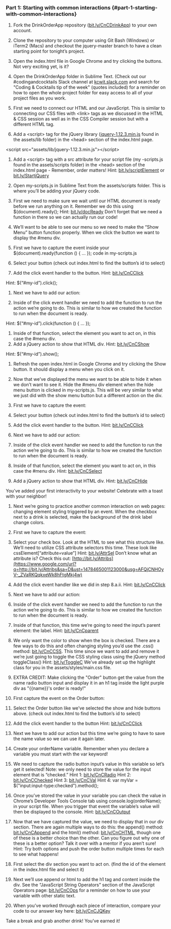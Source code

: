 ### Part 1:  Starting with common interactions {#part-1-starting-with-common-interactions}

1.  Fork the DrinkOrderApp repository ([bit.ly/CnCDrinkApp](https://www.google.com/url?q=http://bit.ly/CnCDrinkApp&sa=D&ust=1478465001097000&usg=AFQjCNH9ExQF2ZKCvBQ0aNG3T7FYe9xDwQ)) to your own account.

1.  Clone the repository to your computer using Git Bash (Windows)  or iTerm2 (Macs) and checkout the jquery-master branch to have a clean starting point for tonight’s project.

1.  Open the index.html file in Google Chrome and try clicking the buttons.  Not very exciting yet, is it?

1.  Open the DrinkOrderApp folder in Sublime Text. (Check out our #codingandcocktails Slack channel at [kcwit.slack.com](https://www.google.com/url?q=http://kcwit.slack.com&sa=D&ust=1478465001101000&usg=AFQjCNFMSx87xEDMJXGjwC-ldhqmr9aXXg) and search for &quot;Coding &amp; Cocktails tip of the week&quot; (quotes included) for a reminder on how to open the whole project folder for easy access to all of your project files as you work.

1.  First we need to connect our HTML and our JavaScript.  This is similar to connecting our CSS files with &lt;link&gt; tags as we discussed in the HTML &amp; CSS session as well as in the CSS Compiler session but with a different HTML tag.

1.  Add a &lt;script&gt; tag for the jQuery library ([jquery-1.12.3.min.js](https://www.google.com/url?q=https://github.com/KansasCityWomeninTechnology/DrinkOrderApp/blob/jquery-master/assets/lib/jquery-1.12.3.min.js&sa=D&ust=1478465001104000&usg=AFQjCNGu8qGW-WYNlBHwzlzR9ABIcGKm3A) found in the assets/lib folder)  in the &lt;head&gt; section of the index.html page.

&lt;script src=&quot;assets/lib/jquery-1.12.3.min.js&quot;&gt;&lt;/script&gt;

1.  Add a &lt;script&gt; tag with a src attribute  for your script file (my -scripts.js found in the assets/scripts folder) in the &lt;head&gt; section of the index.html page  - Remember, order matters! Hint: [bit.ly/scriptElement](https://www.google.com/url?q=http://bit.ly/scriptElement&sa=D&ust=1478465001107000&usg=AFQjCNGGBgb6RmAH_zRr5ahiZPKi8HOWeg) or [bit.ly/StartjQuery](https://www.google.com/url?q=http://bit.ly/StartjQuery&sa=D&ust=1478465001108000&usg=AFQjCNGrFFQhedkvMZmSRc6-7458mBCZ4A) 

1.  Open my-scripts.js in Sublime Text from the assets/scripts folder. This is where you’ll be adding your jQuery code.

1.  First we need to make sure we wait until our HTML document is ready before we run anything on it.  Remember we do this using $(document).ready();  Hint: [bit.ly/docReady](https://www.google.com/url?q=http://bit.ly/docReady&sa=D&ust=1478465001110000&usg=AFQjCNFPlR8KVar8yLLamN-w76KLh-3Fxw) Don’t forget that we need a function in there so we can actually run our code!

1.  We’ll want to be able to see our menu so we need to make the “Show Menu” button function properly.  When we click the button we want to display the #menu div.

1.  First we have to capture the event inside your $(document).ready(function () { ... }); code in my-scripts.js

1.  Select your button (check out index.html to find the button’s id to select)
2.  Add the click event handler to the button. Hint: [bit.ly/CnCClick](https://www.google.com/url?q=http://bit.ly/CnCClick&sa=D&ust=1478465001113000&usg=AFQjCNHm07TlRid6qHzno0aKOBmET9HrBw)

Hint: $(“#my-id”).click();

1.  Next we have to add our action:

1.  Inside of the click event handler we need to add the function to run the action we’re going to do.  This is similar to how we created the function to run when the document is ready.

Hint: $(“#my-id”).click(function () { … });

1.  Inside of that function, select the element you want to act on, in this case the #menu div.
2.  Add a jQuery action to show that HTML div. Hint: [bit.ly/CnCShow](https://www.google.com/url?q=http://bit.ly/CnCShow&sa=D&ust=1478465001116000&usg=AFQjCNGx61SxwkGp2SudI6xRM9Y60mheMw)

Hint: $(“#my-id”).show();

1.  Refresh the open index.html in Google Chrome and try clicking the Show button.  It should display a menu when you click on it.

1.  Now that we’ve displayed the menu we want to be able to hide it when we don’t want to see it. Hide the #menu div element when the hide menu button is clicked in my-scripts.js.  This will be very similar to what we just did with the show menu button but a different action on the div.

1.  First we have to capture the event:

1.  Select your button (check out index.html to find the button’s id to select)
2.  Add the click event handler to the button. Hint: [bit.ly/CnCClick](https://www.google.com/url?q=http://bit.ly/CnCClick&sa=D&ust=1478465001119000&usg=AFQjCNGFLGYK72Z48aU6ZdHoxPLn8iGxog)

1.  Next we have to add our action:

1.  Inside of the click event handler we need to add the function to run the action we’re going to do.  This is similar to how we created the function to run when the document is ready.
2.  Inside of that function, select the element you want to act on, in this case the #menu div. Hint: [bit.ly/CnCSelect](https://www.google.com/url?q=http://bit.ly/CnCSelect&sa=D&ust=1478465001120000&usg=AFQjCNGaRchbzwN8596cSVEIHMgC15TjMw)
3.  Add a jQuery action to show that HTML div. Hint: [bit.ly/CnCHide](https://www.google.com/url?q=http://bit.ly/CnCHide&sa=D&ust=1478465001121000&usg=AFQjCNF9S4iE-RvWIXx6KJXlfMajErm5JA)

You’ve added your first interactivity to your website! Celebrate with a toast with your neighbor!

1.  Next we’re going to practice another common interaction on web pages: changing element styling triggered by an event.  When the checkbox next to a drink is selected, make the background of the drink label change colors.

1.  First we have to capture the event:

1.  Select your check box.  Look at the HTML to see what this structure like.  We’ll need to utilize CSS attribute selectors this time.  These look like cssElement[“attribute=value”]  Hint: [bit.ly/AttrSel](https://www.google.com/url?q=http://bit.ly/AttrSel&sa=D&ust=1478465001123000&usg=AFQjCNFzA6j1pTSbCYy1Jdaw_6qogQq-ow)  Don’t know what an attribute is?  Check this out: [http://bit.ly/Attribs](https://www.google.com/url?q=http://bit.ly/Attribs&sa=D&ust=1478465001123000&usg=AFQjCNHOyV-_ZVaRKQqkxeWk8hFtgMkj4w)
2.  Add the click event handler like we did in step 8.a.ii. Hint: [bit.ly/CnCClick](https://www.google.com/url?q=http://bit.ly/CnCClick&sa=D&ust=1478465001124000&usg=AFQjCNFw0nbArp22p-QXn-lbW3BIz9vExQ)

1.  Next we have to add our action:

1.  Inside of the click event handler we need to add the function to run the action we’re going to do.  This is similar to how we created the function to run when the document is ready.
2.  Inside of that function, this time we’re going to need the input’s parent element: the label.  Hint: [bit.ly/CnCparent](https://www.google.com/url?q=http://bit.ly/CnCparent&sa=D&ust=1478465001125000&usg=AFQjCNE4INDAs5xRmmQl2TP1uUcO0N0qNg)
3.  We only want the color to show when the box is checked. There are a few ways to do this and often changing styling you’d use the .css() method: [bit.ly/CnCCSS](https://www.google.com/url?q=http://bit.ly/CnCCSS&sa=D&ust=1478465001126000&usg=AFQjCNGX4XkLprOujxC6Yb72j_nna1rLVw).  This time since we want to add and remove it we’re just going to toggle the CSS styling class using the jQuery method toggleClass() Hint: [bit.ly/ToggleC](https://www.google.com/url?q=http://bit.ly/ToggleC&sa=D&ust=1478465001127000&usg=AFQjCNE_zKIpUHHNGJONJhbO2zFA_W4qng)  We’ve already set up the highlight class for you in the assets/styles/main.css file.

1.  EXTRA CREDIT: Make clicking the &quot;Order&quot; button get the value from the name radio button input and display it in an h1 tag inside the light purple div as &quot;{{name}}&#039;s order is ready!&quot;

1.  First capture the event on the Order button:

1.  Select the Order button like we’ve selected the show and hide buttons above. (check out index.html to find the button’s id to select)
2.  Add the click event handler to the button Hint: [bit.ly/CnCClick](https://www.google.com/url?q=http://bit.ly/CnCClick&sa=D&ust=1478465001130000&usg=AFQjCNE9sKnrtJJdiDZGcwrRkpyOAwaCvg)

1.  Next we have to add our action but this time we’re going to have to save the name value so we can use it again later.

1.  Create your orderName variable.  Remember when you declare a variable you must start with the var keyword!
2.  We need to capture the radio button input’s value in this variable  so let’s get it selected!  Note: we only need to store the value for the input element that is “checked.” Hint 1: [bit.ly/CnCRadio](https://www.google.com/url?q=http://bit.ly/CnCRadio&sa=D&ust=1478465001132000&usg=AFQjCNFkmjVHQ0WwM9G63fZV5-bX8fqeJw) Hint 2: [bit.ly/CnCChecked](https://www.google.com/url?q=http://bit.ly/CnCChecked&sa=D&ust=1478465001132000&usg=AFQjCNFZgHb8xRUU7F6LTxdIxX_SV1JhWw) Hint 3: [bit.ly/CnCVal](https://www.google.com/url?q=http://bit.ly/CnCVal&sa=D&ust=1478465001133000&usg=AFQjCNEOLMx1XT212cHayeyAbhTunDflNg) Hint 4: var myVar = $(&quot;input:input-type:checked&quot;).method();
3.  Once you’ve stored the value in your variable you can check the value in Chrome’s Developer Tools Console tab using console.log(orderName); in your script file.  When you trigger that event the variable’s value will then be displayed to the console. Hint: [bit.ly/CnCOutput](https://www.google.com/url?q=http://bit.ly/CnCOutput&sa=D&ust=1478465001134000&usg=AFQjCNHDSiJ8zJLGg95S38Ws9bEWEJ5MqA)
4.  Now that we have captured the value, we need to display that in our div section.  There are again multiple ways to do this: the append() method: [bit.ly/CnCAppend](https://www.google.com/url?q=http://bit.ly/CnCAppend&sa=D&ust=1478465001135000&usg=AFQjCNFAooIPIYNCGDvIZY5yeUa3cnujdA)  and the html() method: [bit.ly/CnCHTML](https://www.google.com/url?q=http://bit.ly/CnCHTML&sa=D&ust=1478465001136000&usg=AFQjCNESja_ZrBwZQEzlOdoa0cm7Zc9EQg), though one of these is a better choice than the other. Can you figure out why one of these is a better option?  Talk it over with a mentor if you aren’t sure! Hint: Try both options and push the order button multiple times for each to see what happens!

1.  First select the div section you want to act on.  (find the id of the element in the index.html file and select it)
2.  Next we’ll use append or html to add the h1 tag and content inside the div.  See the “JavaScript String Operators” section of the JavaScript Operators page: [bit.ly/CnCOps](https://www.google.com/url?q=http://bit.ly/CnCOps&sa=D&ust=1478465001138000&usg=AFQjCNHd1dETEbK7HqdUp4_xpbzux9jSdw) for a reminder on how to use your variable with other static text.

1.  When you’ve worked through each piece of interaction, compare your code to our answer key here: [bit.ly/CnCJQKey](https://www.google.com/url?q=http://bit.ly/CnCJQKey&sa=D&ust=1478465001139000&usg=AFQjCNFWDkypYN04_B0SfWNUXHcpaF8HGw) 

Take a break and grab another drink! You’ve earned it!